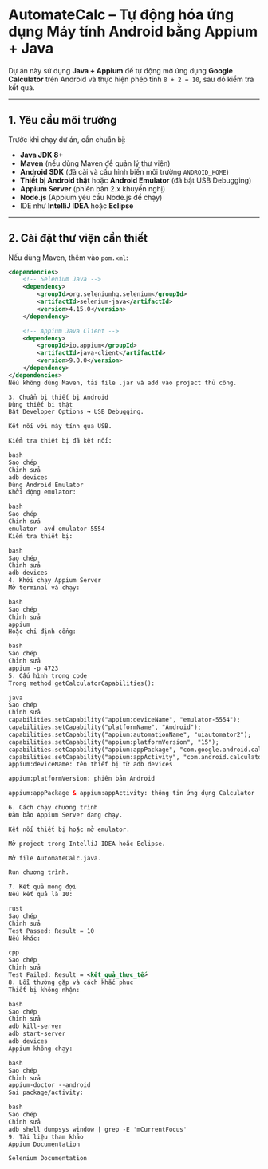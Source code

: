 # AutomateCalc – Tự động hóa ứng dụng Máy tính Android bằng Appium + Java

Dự án này sử dụng **Java + Appium** để tự động mở ứng dụng **Google Calculator** trên Android và thực hiện phép tính `8 + 2 = 10`, sau đó kiểm tra kết quả.

---

## 1. Yêu cầu môi trường

Trước khi chạy dự án, cần chuẩn bị:

- **Java JDK 8+**
- **Maven** (nếu dùng Maven để quản lý thư viện)
- **Android SDK** (đã cài và cấu hình biến môi trường `ANDROID_HOME`)
- **Thiết bị Android thật** hoặc **Android Emulator** (đã bật USB Debugging)
- **Appium Server** (phiên bản 2.x khuyến nghị)
- **Node.js** (Appium yêu cầu Node.js để chạy)
- IDE như **IntelliJ IDEA** hoặc **Eclipse**

---

## 2. Cài đặt thư viện cần thiết

Nếu dùng Maven, thêm vào `pom.xml`:

```xml
<dependencies>
    <!-- Selenium Java -->
    <dependency>
        <groupId>org.seleniumhq.selenium</groupId>
        <artifactId>selenium-java</artifactId>
        <version>4.15.0</version>
    </dependency>

    <!-- Appium Java Client -->
    <dependency>
        <groupId>io.appium</groupId>
        <artifactId>java-client</artifactId>
        <version>9.0.0</version>
    </dependency>
</dependencies>
Nếu không dùng Maven, tải file .jar và add vào project thủ công.

3. Chuẩn bị thiết bị Android
Dùng thiết bị thật
Bật Developer Options → USB Debugging.

Kết nối với máy tính qua USB.

Kiểm tra thiết bị đã kết nối:

bash
Sao chép
Chỉnh sửa
adb devices
Dùng Android Emulator
Khởi động emulator:

bash
Sao chép
Chỉnh sửa
emulator -avd emulator-5554
Kiểm tra thiết bị:

bash
Sao chép
Chỉnh sửa
adb devices
4. Khởi chạy Appium Server
Mở terminal và chạy:

bash
Sao chép
Chỉnh sửa
appium
Hoặc chỉ định cổng:

bash
Sao chép
Chỉnh sửa
appium -p 4723
5. Cấu hình trong code
Trong method getCalculatorCapabilities():

java
Sao chép
Chỉnh sửa
capabilities.setCapability("appium:deviceName", "emulator-5554");
capabilities.setCapability("platformName", "Android");
capabilities.setCapability("appium:automationName", "uiautomator2");
capabilities.setCapability("appium:platformVersion", "15");
capabilities.setCapability("appium:appPackage", "com.google.android.calculator");
capabilities.setCapability("appium:appActivity", "com.android.calculator2.Calculator");
appium:deviceName: tên thiết bị từ adb devices

appium:platformVersion: phiên bản Android

appium:appPackage & appium:appActivity: thông tin ứng dụng Calculator

6. Cách chạy chương trình
Đảm bảo Appium Server đang chạy.

Kết nối thiết bị hoặc mở emulator.

Mở project trong IntelliJ IDEA hoặc Eclipse.

Mở file AutomateCalc.java.

Run chương trình.

7. Kết quả mong đợi
Nếu kết quả là 10:

rust
Sao chép
Chỉnh sửa
Test Passed: Result = 10
Nếu khác:

cpp
Sao chép
Chỉnh sửa
Test Failed: Result = <kết_quả_thực_tế>
8. Lỗi thường gặp và cách khắc phục
Thiết bị không nhận:

bash
Sao chép
Chỉnh sửa
adb kill-server
adb start-server
adb devices
Appium không chạy:

bash
Sao chép
Chỉnh sửa
appium-doctor --android
Sai package/activity:

bash
Sao chép
Chỉnh sửa
adb shell dumpsys window | grep -E 'mCurrentFocus'
9. Tài liệu tham khảo
Appium Documentation

Selenium Documentation
